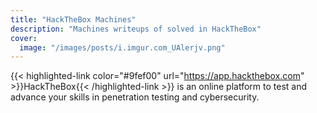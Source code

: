 ```yaml
---
title: "HackTheBox Machines"
description: "Machines writeups of solved in HackTheBox"
cover:
  image: "/images/posts/i.imgur.com_UAlerjv.png"
---
```

{{< highlighted-link color="#9fef00" url="https://app.hackthebox.com" >}}HackTheBox{{< /highlighted-link >}} is an online platform to test and advance your skills in penetration testing and cybersecurity. 
